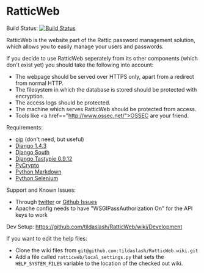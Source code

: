 RatticWeb
=========

Build Status: [![Build Status](https://travis-ci.org/tildaslash/RatticWeb.png?branch=master)](https://travis-ci.org/tildaslash/RatticWeb)

RatticWeb is the website part of the Rattic password management solution, which allows you to easily manage your users and passwords.

If you decide to use RatticWeb seperately from its other components (which don't exist yet) you should take the following into account:
* The webpage should be served over HTTPS only, apart from a redirect from normal HTTP.
* The filesystem in which the database is stored should be protected with encryption.
* The access logs should be protected.
* The machine which serves RatticWeb should be protected from access.
* Tools like <a href=="http://www.ossec.net/">OSSEC</a> are your friend.

Requirements:
* <a href="https://pypi.python.org/pypi/pip">pip</a> (don't need, but useful)
* <a href="http://pypi.python.org/pypi/Django/1.4.3">Django 1.4.3</a>
* <a href="http://south.readthedocs.org/en/0.7.6/">Django South</a>
* <a href="http://tastypieapi.org/">Django Tastypie 0.9.12</a>
* <a href="https://www.dlitz.net/software/pycrypto/">PyCrypto</a>
* <a href="https://pypi.python.org/pypi/Markdown">Python Markdown</a>
* <a href="https://pypi.python.org/pypi/selenium">Python Selenium</a>

Support and Known Issues:
* Through <a href="http://twitter.com/RatticDB">twitter</a> or <a href="https://github.com/tildaslash/RatticWeb/issues?state=open">Github Issues</a>
* Apache config needs to have "WSGIPassAuthorization On" for the API keys to work  

Dev Setup: <https://github.com/tildaslash/RatticWeb/wiki/Development>

If you want to edit the help files:
* Clone the wiki files from ```git@github.com:tildaslash/RatticWeb.wiki.git```
* Add a file called ```ratticweb/local_settings.py``` that sets the ```HELP_SYSTEM_FILES``` variable to the location of the checked out wiki.

